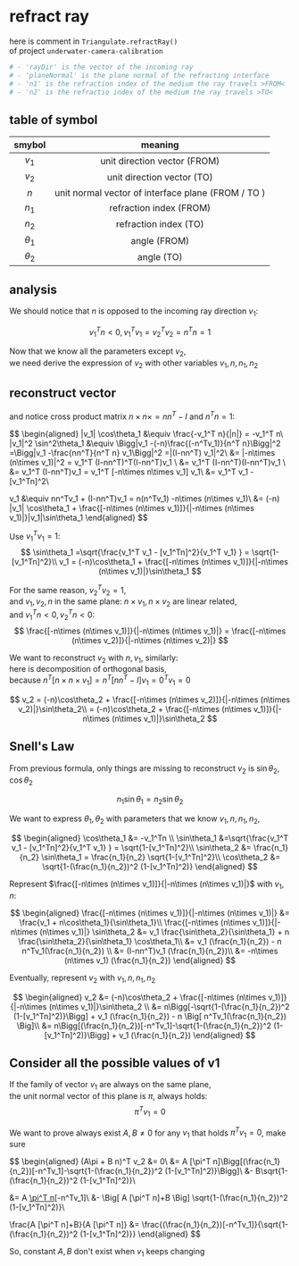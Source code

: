 # refract ray

here is comment in `Triangulate.refractRay()`  
of project `underwater-camera-calibration`

```python
# - 'rayDir' is the vector of the incoming ray
# - 'planeNormal' is the plane normal of the refracting interface
# - 'n1' is the refraction index of the medium the ray travels >FROM<
# - 'n2' is the refractio index of the medium the ray travels >TO<
```

## table of symbol

|   smybol   |                 meaning                  |
| :--------: | :--------------------------------------: |
|   $v_1$    |       unit direction vector (FROM)       |
|   $v_2$    |        unit direction vector (TO)        |
|    $n$     | unit normal vector of interface plane (FROM / TO ) |
|   $n_1$    |         refraction index (FROM)          |
|   $n_2$    |          refraction index (TO)           |
| $\theta_1$ |               angle (FROM)               |
| $\theta_2$ |                angle (TO)                |


## analysis

We should notice that $n$ is opposed to the incoming ray direction $v_1$:

$$
v_1 ^T n < 0, v_1^T v_1=v_2^T v_2 = n^T n =1
$$

Now that we know all the parameters except $v_2$,  
we need derive the expression of $v_2$ with other variables $v_1, n, n_1, n_2$

## reconstruct vector
and notice cross product matrix $n\times n\times=nn^T-I$ and $n^T n =1$:

$$
\begin{aligned}
|v_1| \cos\theta_1 &\equiv \frac{-v_1^T n}{|n|}
= -v_1^T n\\
|v_1|^2 \sin^2\theta_1 &\equiv \Bigg|v_1 -(-n)\frac{(-n^Tv_1)}{n^T n}\Bigg|^2 
=\Bigg|v_1 -\frac{nn^T}{n^T n} v_1\Bigg|^2
=|(I-nn^T) v_1|^2\\
&= |-n\times (n\times v_1)|^2 = v_1^T (I-nn^T)^T(I-nn^T)v_1 \\
&= v_1^T (I-nn^T)(I-nn^T)v_1 \\
&= v_1^T (I-nn^T)v_1 = v_1^T [-n\times n\times v_1] v_1\\
&= v_1^T v_1 - [v_1^Tn]^2\\

v_1 &\equiv nn^Tv_1 + (I-nn^T)v_1 = n(n^Tv_1) -n\times (n\times v_1)\\
&= (-n) |v_1| \cos\theta_1 + \frac{[-n\times (n\times v_1)]}{|-n\times (n\times v_1)|}|v_1|\sin\theta_1
\end{aligned}
$$

Use $v_1^T v_1=1$:
$$
\sin\theta_1 =\sqrt{\frac{v_1^T v_1 - [v_1^Tn]^2}{v_1^T v_1} } = \sqrt{1-[v_1^Tn]^2}\\
v_1 = (-n)\cos\theta_1 + \frac{[-n\times (n\times v_1)]}{|-n\times (n\times v_1)|}\sin\theta_1
$$


For the same reason, $v_2^Tv_2=1$,  
and $v_1, v_2, n$ in the same plane: $n\times v_1, n\times v_2$ are linear related,  
and $v_1^T n < 0, v_2^T n < 0$:
$$
\frac{[-n\times (n\times v_1)]}{|-n\times (n\times v_1)|}
= \frac{[-n\times (n\times v_2)]}{|-n\times (n\times v_2)|}
$$

We want to reconstruct $v_2$ with $n, v_1$, similarly:  
here is decomposition of orthogonal basis,  
because $n^T[n\times n\times v_1]=n^T[nn^T-I]v_1=0^Tv_1=0$

$$
v_2 = (-n)\cos\theta_2 + \frac{[-n\times (n\times v_2)]}{|-n\times (n\times v_2)|}\sin\theta_2\\
= (-n)\cos\theta_2 + \frac{[-n\times (n\times v_1)]}{|-n\times (n\times v_1)|}\sin\theta_2
$$

## Snell's Law

From previous formula, only things are missing to reconstruct $v_2$ is $\sin\theta_2, \cos\theta_2$

$$
n_1 \sin\theta_1 = n_2 \sin\theta_2
$$

We want to express $\theta_1, \theta_2$ with parameters that we know $v_1, n, n_1, n_2$,

$$
\begin{aligned}
\cos\theta_1 &= -v_1^Tn \\
\sin\theta_1 &=\sqrt{\frac{v_1^T v_1 - [v_1^Tn]^2}{v_1^T v_1} } = \sqrt{1-[v_1^Tn]^2}\\
\sin\theta_2 &= \frac{n_1}{n_2} \sin\theta_1 = \frac{n_1}{n_2} \sqrt{1-[v_1^Tn]^2}\\
\cos\theta_2 &= \sqrt{1-(\frac{n_1}{n_2})^2 (1-[v_1^Tn]^2)}
\end{aligned}
$$

Represent $\frac{[-n\times (n\times v_1)]}{|-n\times (n\times v_1)|}$ with $v_1, n$:

$$
\begin{aligned}
\frac{[-n\times (n\times v_1)]}{|-n\times (n\times v_1)|}
&= \frac{v_1 + n\cos\theta_1}{\sin\theta_1}\\
\frac{[-n\times (n\times v_1)]}{|-n\times (n\times v_1)|} \sin\theta_2 
&= v_1 \frac{\sin\theta_2}{\sin\theta_1} + n \frac{\sin\theta_2}{\sin\theta_1} \cos\theta_1\\
&= v_1 (\frac{n_1}{n_2}) - n n^Tv_1(\frac{n_1}{n_2}) \\
&= (I-nn^T)v_1 (\frac{n_1}{n_2})\\
&= -n\times (n\times v_1) (\frac{n_1}{n_2})
\end{aligned}
$$

Eventually, represent $v_2$ with $v_1, n, n_1, n_2$

$$
\begin{aligned}
v_2 &= (-n)\cos\theta_2 + \frac{[-n\times (n\times v_1)]}{|-n\times (n\times v_1)|}\sin\theta_2 \\
&= n\Bigg[-\sqrt{1-(\frac{n_1}{n_2})^2 (1-[v_1^Tn]^2)}\Bigg] + v_1 (\frac{n_1}{n_2}) - n \Big[ n^Tv_1(\frac{n_1}{n_2}) \Big]\\
&= n\Bigg[(\frac{n_1}{n_2})[-n^Tv_1]-\sqrt{1-(\frac{n_1}{n_2})^2 (1-[v_1^Tn]^2)}\Bigg] + v_1 (\frac{n_1}{n_2})
\end{aligned}
$$

## Consider all the possible values of v1

If the family of vector $v_1$ are always on the same plane,  
the unit normal vector of this plane is $\pi$, always holds:
$$
\pi^T v_1 = 0
$$

We want to prove always exist $A, B\neq 0$ for any $v_1$ that holds $\pi^T v_1 =0$, make sure

$$
\begin{aligned}
(A\pi + B n)^T v_2 &= 0\\
&= A [\pi^T n]\Bigg[(\frac{n_1}{n_2})[-n^Tv_1]-\sqrt{1-(\frac{n_1}{n_2})^2 (1-[v_1^Tn]^2)}\Bigg]\\
&- B\sqrt{1-(\frac{n_1}{n_2})^2 (1-[v_1^Tn]^2)}\\

&= A [\pi^T n](\frac{n_1}{n_2})[-n^Tv_1]\\
&- \Big[ A [\pi^T n]+B \Big] \sqrt{1-(\frac{n_1}{n_2})^2 (1-[v_1^Tn]^2)}\\

\frac{A [\pi^T n]+B}{A [\pi^T n]} &= \frac{(\frac{n_1}{n_2})[-n^Tv_1]}{\sqrt{1-(\frac{n_1}{n_2})^2 (1-[v_1^Tn]^2)}}
\end{aligned}
$$

So, constant $A, B$ don't exist when $v_1$ keeps changing
